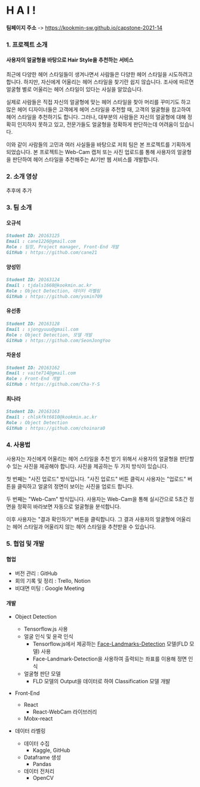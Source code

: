 # H A I !

**팀페이지 주소** -> https://kookmin-sw.github.io/capstone-2021-14

### 1. 프로젝트 소개
#### 사용자의 얼굴형을 바탕으로 Hair Style을 추천하는 서비스

최근에 다양한 헤어 스타일들이 생겨나면서 사람들은 다양한 헤어 스타일을 시도하려고 합니다. 하지만, 자신에게 어울리는 헤어 스타일을 찾기란 쉽지 않습니다. 조사에 따르면 얼굴형 별로 어울리는 헤어 스타일이 있다는 사실을 알았습니다.

실제로 사람들은 직접 자신의 얼굴형에 맞는 헤어 스타일을 찾아 머리를 꾸미기도 하고 많은 헤어 디자이너들은 고객에게 헤어 스타일을 추천할 때, 고객의 얼굴형을 참고하여 헤어 스타일을 추천하기도 합니다. 그러나, 대부분의 사람들은 자신의 얼굴형에 대해 정확히 인지하지 못하고 있고, 전문가들도 얼굴형을 정확하게 판단하는데 어려움이 있습니다.

이와 같이 사람들의 고민과 여러 사실들을 바탕으로 저희 팀은 본 프로젝트를 기획하게 되었습니다. 
본 프로젝트는 Web-Cam 캡처 또는 사진 업로드를 통해 사용자의 얼굴형을 판단하여 헤어 스타일을 추천해주는 AI기반 웹 서비스를 개발합니다.

### 2. 소개 영상

추후에 추가

### 3. 팀 소개
#### 오규석
```markdown
Student ID: 20163125
Email : cane1226@gmail.com
Role : 팀장, Project manager, Front-End 개발
GitHub : https://github.com/cane21
```

#### 양성민
```markdown
Student ID: 20163124
Email : tjdals1668@kookmin.ac.kr
Role : Object Detection, 데이터 라벨링
GitHub : https://github.com/ysmin709
```

#### 유선종
```markdown
Student ID: 20163128
Email : sjongyuuu@gmail.com
Role : Object Detection, 모델 개발
GitHub : https://github.com/SeonJongYoo
```


#### 차윤성
```markdown
Student ID: 20163162
Email : vaite714@gmail.com
Role : Front-End 개발
GitHub : https://github.com/Cha-Y-S
```

#### 최나라
```markdown
Student ID: 20163163
Email : chlskfkt6810@kookmin.ac.kr
Role : Object Detection
GitHub : https://github.com/choinara0
```

### 4. 사용법
사용자는 자신에게 어울리는 헤어 스타일을 추천 받기 위해서 사용자의 얼굴형을 판단할 수 있는 사진을 제공해야 합니다. 사진을 제공하는 두 가지 방식이 있습니다.

첫 번째는 "사진 업로드" 방식입니다. "사진 업로드" 버튼 클릭시 사용자는 "업로드" 버튼을 클릭하고 얼굴의 정면이 보이는 사진을 업로드 합니다. 

두 번째는 "Web-Cam" 방식입니다. 사용자는 Web-Cam을 통해 실시간으로 5초간 정면을 정확히 바라보면 자동으로 얼굴형을 분석합니다.

이후 사용자는 "결과 확인하기" 버튼을 클릭합니다. 그 결과 사용자의 얼굴형에 어울리는 헤어 스타일과 어울리지 않는 헤어 스타일을 추천받을 수 있습니다. 

### 5. 협업 및 개발

#### 협업
  - 버전 관리 : GitHub
  - 회의 기록 및 정리 : Trello, Notion
  - 비대면 미팅 : Google Meeting

#### 개발
  - Object Detection
    - Tensorflow.js 사용
    - 얼굴 인식 및 윤곽 인식
      - Tensorflow.js에서 제공하는 [Face-Landmarks-Detection](https://github.com/tensorflow/tfjs-models/tree/master/face-landmarks-detection) 모델(FLD 모델) 사용
      - Face-Landmark-Detection을 사용하여 출력되는 좌표를 이용해 정면 인식
    - 얼굴형 판단 모델
      - FLD 모델의 Output을 데이터로 하여 Classification 모델 개발
 
  - Front-End
    - React
      - React-WebCam 라이브러리
    - Mobx-react

  - 데이터 라벨링
    - 데이터 수집
      - Kaggle, GitHub
    - Dataframe 생성
      - Pandas
    - 데이터 전처리
      - OpenCV
